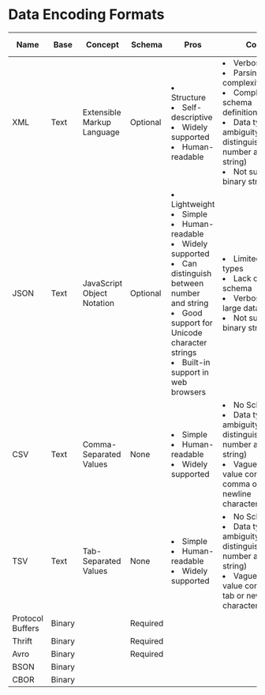# Data Encoding Formats

| Name | Base | Concept | Schema | Pros | Cons | Use cases |
|----|----|----|-----|----|----|----|
| XML | Text | Extensible Markup Language | Optional | <li>Structure<li>Self-descriptive<li>Widely supported<li>Human-readable | <li>Verbose<li>Parsing complexity<li>Complex schema definitions<li>Data type ambiguity(Cannot distinguish number and string)<li>Not support binary string | | 
| JSON | Text | JavaScript Object Notation | Optional | <li>Lightweight<li>Simple<li>Human-readable<li>Widely supported<li>Can distinguish between number and string<li>Good support for Unicode character strings<li>Built-in support in web browsers | <li>Limited data types<li>Lack of schema<li>Verbose for large data<li>Not support binary strings | |
| CSV | Text | Comma-Separated Values | None | <li>Simple<li>Human-readable<li>Widely supported | <li>No Schema<li>Data type ambiguity(Cannot distinguish number and string)<li>Vague (What if value contains comma or newline character) | |
| TSV | Text | Tab-Separated Values | None | <li>Simple<li>Human-readable<li>Widely supported | <li>No Schema<li>Data type ambiguity(Cannot distinguish number and string)<li>Vague (What if value contains tab or newline character) | |
| Protocol Buffers | Binary | | Required |
| Thrift | Binary | | Required |
| Avro | Binary | | Required |
| BSON | Binary | | |
| CBOR | Binary | | |

